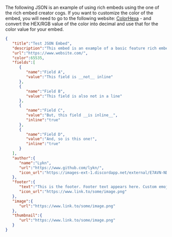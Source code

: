 The following JSON is an example of using rich embeds using the one of the rich embed creator cogs. If you want to customize the color of the embed, you will need to go to the following website: [ColorHexa](https://www.colorhexa.com) - and convert the HEX/RGB value of the color into decimal and use that for the color value for your embed.

```json 
{
   "title":"Test JSON Embed",
   "description":"This embed is an example of a basic feature rich embed\n\nNew lines can be added by adding a `\n`\n`Code Block` are also supported\n`**Bold**`**is supported**\n`*Italics*` *are also supported*\n`__Underline__` __also works__\n\n[Hyperlinks](https://www.github.com/) also works!\n\nYou can also use emojis. Default ones like :one: or :two: would work normally. While custom ones like :thonking:, can be used but, by adding a `\\` before the emoji's first `:`(EG: `\\:emoji_name:`).\nThe emoji would transform to this format `<a:emoji_name:{a_bunch_of_numbers}>`",
   "url":"https://www.website.com/",
   "color":65535,
   "fields":[
      {
         "name":"Field A",
         "value":"This field is __not__ inline"
      },
      {
         "name":"Field B",
         "value":"This field is also not in a line"
      },
      {
         "name":"Field C",
         "value":"But, this field __is inline__",
         "inline":"true"
      },
      {
         "name":"Field D",
         "value":"And, so is this one!",
         "inline":"true"
      }
   ],
   "author":{
      "name":"Lykn",
      "url":"https://www.github.com/lykn/",
      "icon_url":"https://images-ext-1.discordapp.net/external/E7AVN-NDLGG7RDUthVklziwBDjlMeTZdN9TX-SJhJ7g/%3Fsize%3D1024/https/cdn.discordapp.com/avatars/779347811099475978/a_b34da4dffa6c02a7d3f3e98698caa1eb.gif?width=364&height=364"
   },
   "footer":{
      "text":"This is the footer. Footer text appears here. Custom emojis, and text modifications __won't__ work here",
      "icon_url":"https://www.link.to/some/image.png"
   },
   "image":{
      "url":"https://www.link.to/some/image.png"
   },
   "thumbnail":{
      "url":"https://www.link.to/some/image.png"
   }
}
```
